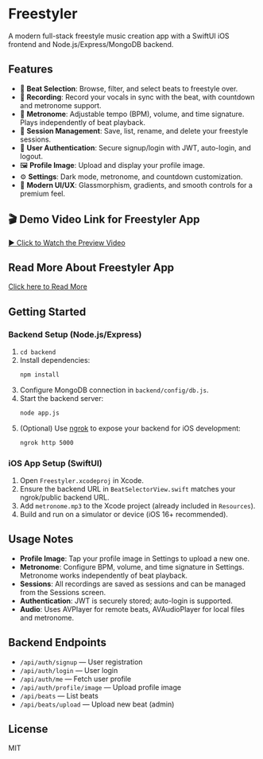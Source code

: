 # Freestyler

A modern full-stack freestyle music creation app with a SwiftUI iOS frontend and Node.js/Express/MongoDB backend.

## Features
- 🎵 **Beat Selection**: Browse, filter, and select beats to freestyle over.
- 🎤 **Recording**: Record your vocals in sync with the beat, with countdown and metronome support.
- 🥁 **Metronome**: Adjustable tempo (BPM), volume, and time signature. Plays independently of beat playback.
- 📂 **Session Management**: Save, list, rename, and delete your freestyle sessions.
- 👤 **User Authentication**: Secure signup/login with JWT, auto-login, and logout.
- 🖼️ **Profile Image**: Upload and display your profile image.
- ⚙️ **Settings**: Dark mode, metronome, and countdown customization.
- 💎 **Modern UI/UX**: Glassmorphism, gradients, and smooth controls for a premium feel.

## 🎬 Demo Video Link for Freestyler App

[▶️ Click to Watch the Preview Video](https://drive.google.com/file/d/1VWhJadHPi0CFifQz9D38wQFkb2rTmiEZ/preview)

## Read More About Freestyler App
[Click here to Read More](https://www.linkedin.com/posts/akshay0127_freestyler-iosapp-musicapp-activity-7342590621808848896-jDGa?utm_source=share&utm_medium=member_desktop&rcm=ACoAADsoppEBiCYa7WcZUdAK_zXjHupKMQPY-I8)


## Getting Started

### Backend Setup (Node.js/Express)
1. `cd backend`
2. Install dependencies:
   ```bash
   npm install
   ```
3. Configure MongoDB connection in `backend/config/db.js`.
4. Start the backend server:
   ```bash
   node app.js
   ```
5. (Optional) Use [ngrok](https://ngrok.com/) to expose your backend for iOS development:
   ```bash
   ngrok http 5000
   ```

### iOS App Setup (SwiftUI)
1. Open `Freestyler.xcodeproj` in Xcode.
2. Ensure the backend URL in `BeatSelectorView.swift` matches your ngrok/public backend URL.
3. Add `metronome.mp3` to the Xcode project (already included in `Resources`).
4. Build and run on a simulator or device (iOS 16+ recommended).

## Usage Notes
- **Profile Image**: Tap your profile image in Settings to upload a new one.
- **Metronome**: Configure BPM, volume, and time signature in Settings. Metronome works independently of beat playback.
- **Sessions**: All recordings are saved as sessions and can be managed from the Sessions screen.
- **Authentication**: JWT is securely stored; auto-login is supported.
- **Audio**: Uses AVPlayer for remote beats, AVAudioPlayer for local files and metronome.

## Backend Endpoints
- `/api/auth/signup` — User registration
- `/api/auth/login` — User login
- `/api/auth/me` — Fetch user profile
- `/api/auth/profile/image` — Upload profile image
- `/api/beats` — List beats
- `/api/beats/upload` — Upload new beat (admin)

## License
MIT 

